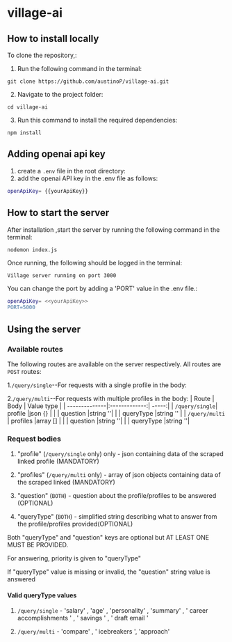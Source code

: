 # village-ai

## How to install locally

To clone the repository,:
1. Run the following command in the terminal:

```
git clone https://github.com/austinoP/village-ai.git
```

2. Navigate to the project folder:
```
cd village-ai
```

3. Run this command to install the required dependencies:

```
npm install
```
## Adding openai api key
1. create a `.env` file in the root directory:
2. add the openai API key in the .env file as follows:
```bash
openApiKey= {{yourApiKey}}
```

## How to start the server

After installation ,start the server by running the following command in the terminal:

```
nodemon index.js
```
Once running, the following should be logged in the terminal:
```
Village server running on port 3000
```

You can change the port by adding a 'PORT' value in the .env file.:
```bash
openApiKey= <<yourApiKey>>
PORT=5000
```

## Using the server
### Available routes
The following routes are available on the server respectively. All routes are `POST` routes:

1.`/query/single`--For requests with a single profile in the body:

2.`/query/multi`--For requests with multiple profiles in the body:
| Route         | Body          | Value type  |
| --------------|:-------------:| -----:|
| `/query/single`| profile       |json {}  |
|               | question      |string ''|
|               | queryType     |string '' |
| `/query/multi` | profiles      |array [] |
|               | question      |string ''|
|               | queryType     |string ''|

### Request bodies
1. "profile" (`/query/single` only) only - json containing data of the scraped linked profile (MANDATORY)

2. "profiles" (`/query/multi` only)  - array of json objects containing data of the scraped linked (MANDATORY)

3. "question" (`BOTH`) - question about the profile/profiles to be answered (OPTIONAL)

4. "queryType" (`BOTH`) - simplified string describing what to answer from the profile/profiles provided(OPTIONAL)

Both "queryType" and "question" keys are optional but AT LEAST ONE MUST BE PROVIDED.

For answering, priority is given to "queryType"

If "queryType" value is missing or invalid, the "question" string value is answered

#### Valid queryType values
1. `/query/single` - 'salary' , 'age' , 'personality' , 'summary' , ' career accomplishments ' , ' savings ' , ' draft email '

2. `/query/multi` - 'compare' ,  ' icebreakers ', 'approach'






